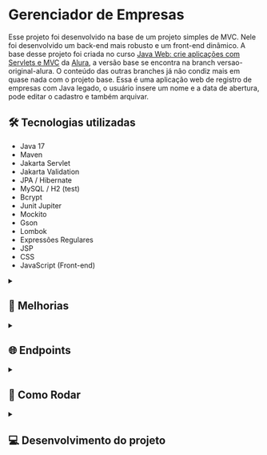 # Gerenciador de Empresas

Esse projeto foi desenvolvido na base de um projeto simples de MVC. Nele foi desenvolvido um back-end mais robusto e um front-end dinâmico. A base desse projeto foi criada no curso [Java Web: crie aplicações com Servlets e MVC](https://cursos.alura.com.br/formacao-java-web) da [Alura](https://github.com/alura-cursos), a versão base se encontra na branch versao-original-alura. O conteúdo das outras branches já não condiz mais em quase nada com o projeto base. Essa é uma aplicação web de registro de empresas com Java legado, o usuário insere um nome e a data de abertura, pode editar o cadastro e também arquivar.

## 🛠️ Tecnologias utilizadas

- Java 17
- Maven
- Jakarta Servlet
- Jakarta Validation
- JPA / Hibernate
- MySQL / H2 (test)
- Bcrypt
- Junit Jupiter
- Mockito
- Gson
- Lombok
- Expressões Regulares
- JSP
- CSS
- JavaScript (Front-end)

<details><summary><h2>🌟 Melhorias</h2></summary>

### Boas práticas 
- Gerenciamento de dependências com Maven.
- Validação de entradas server-side com Bean Validation.
- Padrões de design: services, repositories e DTOs.
- Testes automatizados de unidade e integração.

### Persistência
- Relacionamento entre objetos.
- Persistência com banco de dados relacional com JPA.
- Paginação de consultas.
- Criptografia de senha.

### Front-End
- Estilização com CSS.
- Páginas dinâmicas com JS.
- Modularização do front-end.
- Validação de formulários client-side.

### Outros
- Reestruturação de pacotes.
- Migração da biblioteca javax-servlet para jakarta-servlet.

### Novas funções
- Criar usuário.
- Criar empresa.
- Listar somente empresa do usuário.
- Listar somente empresa ativa ou somente arquivada.
- Editar empresa de forma dinâmica.
- Arquivar empresa de forma dinâmica. 
- Pesquisar por registros empresa.

</details>

<details><summary><h2>🌐 Endpoints</h2></summary>

Os endpoints são baseados principalmente em query params. A URL base é `/gerenciador`, as duas principais rotas são `/empresa` e `/usuario`.

### Parâmetros para rota `/usuario`

#### POST
- `novoUsuario`: Cadastra um novo usuário
- `verificaLogin`: Utilizado pelo formulário de cadastro de usuário para validar se o login está disponível
- `login`: Autentica o usuário

#### GET
- `loginForm`: Retorna a página de formulário de login
- `novoUsuarioForm`: Retorna página de formulário de cadastro de um novo usuário
- `logout`: Invalida a autenticação do usuário

### Parâmetros para rota `/empresa`

#### POST
- `novaEmpresa`: Cadastra uma nova empresa

#### GET
- `search`: Faz uma pesquisa por empresas de acordo com o nome enviado
- `searchAjax`: É utilizado pelo mecanismo de pesquisa do Front-End, onde executa a pesquisa via Ajax para atualizar a página de forma dinâmica
- `listaEmpresas`: Retorna a página com todas as empresas da plataforma
- `listaEmpresasUsuario`: Retorna a página com todas as empresas cadastradas pelo usuário 
- `listaEmpresasUsuarioAtivoAjax`: É utilizado pelo front-end para retornar todas as empresas do usuário de forma dinâmica
- `novaEmpresaForm`: Retorna a página de formulário de cadastro de empresa

#### PUT
- `removeEmpresa`: Arquiva empresa
- `atualizaEmpresa`: Atualiza dados da empresa


## 📱 Telas

### Login
- Antes de enviar o formulário para o servidor é verificado se os campos atendem às regras mínimas dos campos.

![login](readme/login.png)
![loginError](readme/loginError.png)

---

### Cadastro de `Usuario`
- Sempre que o formulário é submetido, é disparada uma requisição AJAX que verifica se o login digitado já existe.

![cadastroUsuario](readme/cadastroUsuario.png)
![cadastroUsuarioError](readme/cadastroUsuarioError.png)
![cadastroUsuarioLoginError](readme/cadastroUsuarioLoginError.png)

---

### Lista `Empresas` do `Usuario` 
- Os objetos `Empresa` possuem relacionamento com `Usuario`.
- O `Usuario` só pode editar e arquivar empresas relacionadas consigo.
- As remoções são exclusões lógicas, definidas pelo atributo `ativo`.
- Os botões arquivar/desarquivar quando clicados enviam uma requisição assíncrona para o servidor que altera o atributo `ativo` da `Empresa` no banco de dados. Se a requisição for bem-sucedida, o elemento clicado será removido da view.

![listaEmpresasUsuario](readme/listaEmpresasUsuario.png)
![listaEmpresasUsaurioEditar](readme/listaEmpresasUsuarioEditar.png)
![listaEmpresasUsuarioArquivadas](readme/listaEmpresasUsuarioArquivadas.png)

---

### Lista `Empresas`
- Somente empresas com `ativo == true` serão listadas.

![listaEmpresas](readme/listaEmpresas.png)

---

### Pesquisa `Empresas`
- Caso nenhum registro seja encontrado, irá aparecer uma mensagem de erro como resultado da pesquisa.
- Somente empresas com atributo `ativo == true` serão recuperadas.

![pesquisaEmpresas](readme/pesquisaEmpresas.png)
![pesquisaEmpresasFail](readme/pesquisaEmpresasFail.png)

### Tratamento das entradas nos formulários server-side

- Mesmo que o usuário consiga inserir entradas que estão em desacordo com as regras dos campos, são feitas validações com Bean Validation do lado do servidor.

</details>

<details><summary><h2>🚀 Como Rodar</h2></summary>

### Pré-requisitos

- Java 17
- Banco de dados MySQL 8.0
- Service Tomcat 10.1

### Instalando

- Clone o projeto: 

        `git clone https://github.com/mtpontes/gerenciador.git`

- Entre no diretório principal do projeto e execute: 
    * Para Linux: 
    
          ./mvnw clean install -DskipTests


    * Para Windows: 
          
          mvnw.cmd clean install -DskipTests


    * Caso já possua Maven instalado: 
    
          mvn clean install -DskipTests

### Detalhes

A aplicação está configurada para se conectar ao MySQL pela porta 3306.

### Variáveis de ambiente:
- `DB_USERNAME`: valor padrão **root**
- `DB_PASSWORD`: valor padrão **root**

##### Essas configurações também podem ser alteradas no `persistence.xml`.

### Deploy
O app empacotado pode ser encontrado no diretório `/target` após seguir o procedimento de instalação.

- Copie o `.war` para o diretório webapp do servidor Tomcat
- Execute o script de inicialização do Tomcat no diretório bin do servidor:
    - Linux: `sudo ./startup.sh`
    - Windows: `startup.bat`

</details>

<details><summary><h2>💻 Desenvolvimento do projeto</h2></summary>

O Gerenciador é um Web App baseado em query params, os quais utilizada para direcionar o fluxo das requisições.

Esse projeto surgiu como um treinamento para praticar CSS e alguns conceitos de backend. A medida que fui desenvolvendo surgiram novas ideias e foi tomando novas proporções. É meu primeiro projeto de programação, nele tive a primeira vez de muitas coisas, por isso, preferi por não usar frameworks e libs no front-end, para conseguir resolver tudo da maneira mais crua, de forma que exercitasse bastante a minha lógica, criatividade e conhecimento de algorítmos.

<details><summary><h2>🧠 Aprendizado</h2></summary>

### Tecnologias e libs
- CSS
- JSP
- JavaScript
- Jakarta Persistence API (JPA)
- Bean Validation
- Testes automatizados de unidade com Junit
- Testes automatizados de integração com Junit e H2

### Ferramentas e conceitos consolidados
- Arquitetura MVC
- Validações server-side e client-side
- Manipulação e tratamento de exceções
- Tratamento de resposta ao cliente
- Serialização e desserialização
- Requisições em formato Json
- Expressões Regulares
- Anotações personalizadas
- Padrão de design DTO
- Padrão de projeto Builder
- Paginação
- Criptografia de senhas

### Considerações finais

Consigo ver diversas melhorias que posso fazer, mas pretendo apenas melhorar o que já está pronto. Este projeto está finalizado e não irei mais implementar coisas novas nele, farei apenas refatorações.

### Pontos fracos
- **Segurança:** merecia mais atenção, ficou de lado nesse projeto, mas o foco era entregar código back e front funcionando.

- **CSS:** a escrita está complexa e acoplada, visivelmente um novato.

- **JS:** apesar de bem completo, e de ter sido uma escolha usar ele puro, a falta de libs/framework gerou uma complexidade desnecessária no código, tornando a manutenção amendrontadora. Também acredito que dava para desacoplar mais as funções e separar melhor as responsabilidades por arquivos.

- **Simplicidade:** o CRUD ficou muito simples, merecia mais funções e uma maior complexidade da entidade Empresa, seria onde o R do CRUD seria bem aplicado, apesar de ele existe sim na aplicação. Mas o foco estava mesmo em entregar código funcional, trazer diversos dados pra essa entidade não iria mudar muita coisa.

- **Responsividade:** como eu estava iniciando, dispensei a responsividade para não aumentar a complexidade.

- **Separação de responsabilidades:** O controller EmpresaController com a responsabilidade de receber requisições json e requisições de apresentação me incomoda, pois apesar de fazer o trabalho de um controller, ele está lidando com tipos diferentes de trabalho, indo contra o S dos princípios SOLID.

### Destaque
- **Completude:** é um projeto bem completo, não ficou limitado a demonstrar uma única coisa. Nele você vai encontrar: implementação de persistência com JPA; arquitetura mvc com services e repositories; CRUD completo; criptografia de senha; validações server-side com Bean Validation e client-side com JS; anotações personalizadas; expressões regulares; DTOs e wrappers com Records; paginação end-to-end; tratamento de erros; desserialização de objeto Java para Json; classes Util para abstração de código repetitivo; testes automatizados de unidade e integração; tratamento de respostas ao cliente; requisições assíncronas com JS; JSP; HTML; CSS; JS manipulando o DOM; modularização do front; interface dinâmica.

### Conclusão

Em vez de um micro-projeto abordando uma simulação de um caso de teste, um caso de validação, um caso de arquitetura e etc, aqui temos uma aplicação completa, funcional e com diversos conceitos implementados na prática.

</details>